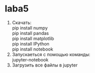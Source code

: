 # laba5			
1. Скачать:  
  pip install numpy  
  pip install pandas   
  pip install matplotlib    
  pip install IPython  
  pip install notebook  
3. Запускаеться с помощью команды:  
  jupyter-notebook  
4. Загрузить все файлы в jupyter  
